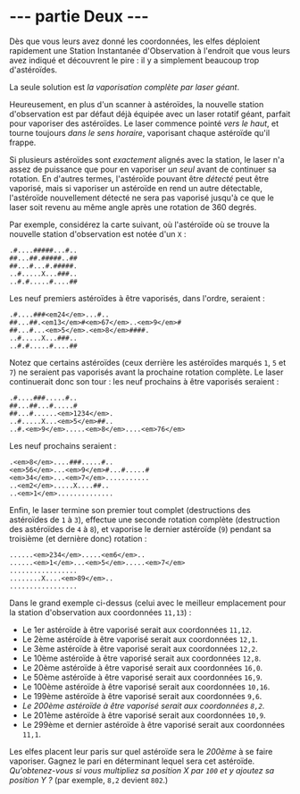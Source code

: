 # --- partie Deux ---

Dès que vous leurs avez donné les coordonnées, les elfes déploient rapidement une Station Instantanée d'Observation à l'endroit que vous leurs avez indiqué et découvrent le pire : il y a simplement beaucoup trop d'astéroïdes.

La seule solution est *la vaporisation complète par laser géant*.

Heureusement, en plus d'un scanner à astéroïdes, la nouvelle station d'observation est par défaut déjà équipée avec un laser rotatif géant, parfait pour vaporiser  des astéroïdes. Le laser commence pointé *vers le haut*, et tourne toujours *dans le sens horaire*, vaporisant chaque astéroïde qu'il frappe.

Si plusieurs astéroïdes sont *exactement* alignés avec la station, le laser n'a assez de puissance que pour en vaporiser *un seul* avant de continuer sa rotation. En d'autres termes, l'astéroïde pouvant être *détecté* peut être vaporisé, mais si vaporiser un astéroïde en rend un autre détectable, l'astéroïde nouvellement détecté ne sera pas vaporisé jusqu'à ce que le laser soit revenu au même angle après une rotation de 360 degrés.

Par exemple, considérez la carte suivant, où l'astéroïde où se trouve la nouvelle station d'observation est notée d'un `X` :

```
.#....#####...#..
##...##.#####..##
##...#...#.#####.
..#.....X...###..
..#.#.....#....##
```

Les neuf premiers astéroïdes à être vaporisés, dans l'ordre, seraient :

```
.#....###<em24</em>...#..
##...##.<em13</em>#<em>67</em>..<em>9</em>#
##...#...<em>5</em>.<em>8</em>####.
..#.....X...###..
..#.#.....#....##
```

Notez que certains astéroïdes (ceux derrière les astéroïdes marqués `1`, `5` et `7`) ne seraient pas vaporisés avant la prochaine rotation complète. Le laser continuerait donc son tour : les neuf prochains à être vaporisés seraient :

```
.#....###.....#..
##...##...#.....#
##...#......<em>1234</em>.
..#.....X...<em>5</em>##..
..#.<em>9</em>.....<em>8</em>....<em>76</em>
```

Les neuf prochains seraient :

```
.<em>8</em>....###.....#..
<em>56</em>...<em>9</em>#...#.....#
<em>34</em>...<em>7</em>...........
..<em2</em>.....X....##..
..<em>1</em>..............
```

Enfin, le laser termine son premier tout complet (destructions des astéroïdes de `1` à `3`), effectue une seconde rotation complète (destruction des astéroïdes de `4` à `8`), et vaporise le dernier astéroïde (`9`) pendant sa troisième (et dernière donc) rotation :

```
......<em>234</em>.....<em6</em>..
......<em>1</em>...<em>5</em>.....<em>7</em>
.................
........X....<em>89</em>..
.................
```

Dans le grand exemple ci-dessus (celui avec le meilleur emplacement pour la station d'observation aux coordonnées ``11,13``) :

- Le 1er astéroïde à être vaporisé serait aux coordonnées ``11,12``.
- Le 2ème astéroïde à être vaporisé serait aux coordonnées ``12,1``.
- Le 3ème astéroïde à être vaporisé serait aux coordonnées ``12,2``.
- Le 10ème astéroïde à être vaporisé serait aux coordonnées ``12,8``.
- Le 20ème astéroïde à être vaporisé serait aux coordonnées ``16,0``.
- Le 50ème astéroïde à être vaporisé serait aux coordonnées ``16,9``.
- Le 100ème astéroïde à être vaporisé serait aux coordonnées ``10,16``.
- Le 199ème astéroïde à être vaporisé serait aux coordonnées ``9,6``.
- *Le 200ème astéroïde à être vaporisé serait aux coordonnées ``8,2``.*
- Le 201ème astéroïde à être vaporisé serait aux coordonnées ``10,9``.
- Le 299ème et dernier astéroïde à être vaporisé serait aux coordonnées ``11,1``.

Les elfes placent leur paris sur quel astéroïde sera le *200ème* à se faire vaporiser. Gagnez le pari en déterminant lequel sera cet astéroïde. *Qu'obtenez-vous si vous multipliez sa position X par `100` et y ajoutez sa position Y ?* (par exemple, ``8,2`` devient `802`.)